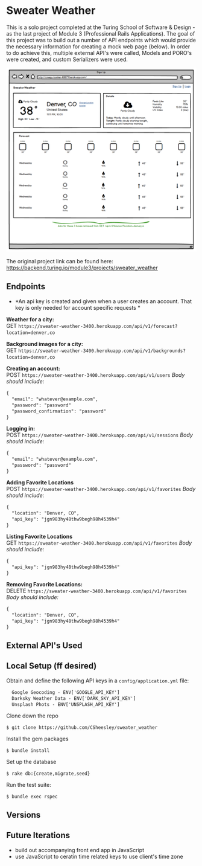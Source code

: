 # Sweater Weather

This is a solo project completed at the Turing School of Software & Design - as the last project of Module 3 (Professional Rails Applications). The goal of this project was to build out a number of API endpoints which would provide the necessary information for creating a mock web page (below). In order to do achieve this, multiple external API's were called, Models and PORO's were created, and custom Serializers were used. 

![mock](mock_webpage.png)


The original project link can be found here: https://backend.turing.io/module3/projects/sweater_weather

## Endpoints
* *An api key is created and given when a user creates an account. That key is only needed for account specific requests *

**Weather for a city:**  
GET `https://sweater-weather-3400.herokuapp.com/api/v1/forecast?location=denver,co`

**Background images for a city:**  
GET `https://sweater-weather-3400.herokuapp.com/api/v1/backgrounds?location=denver,co`

**Creating an account:**  
POST `https://sweater-weather-3400.herokuapp.com/api/v1/users`
*Body should include:*
```
{
  "email": "whatever@example.com",
  "password": "password"
  "password_confirmation": "password"
}
```

**Logging in:**  
POST `https://sweater-weather-3400.herokuapp.com/api/v1/sessions`
*Body should include:*
```
{
  "email": "whatever@example.com",
  "password": "password"
}
```

**Adding Favorite Locations**  
POST `https://sweater-weather-3400.herokuapp.com/api/v1/favorites`
*Body should include:*
```
{
  "location": "Denver, CO",
  "api_key": "jgn983hy48thw9begh98h4539h4"
}
```

**Listing Favorite Locations**  
GET `https://sweater-weather-3400.herokuapp.com/api/v1/favorites`
*Body should include:*
```
{
  "api_key": "jgn983hy48thw9begh98h4539h4"
}
```

**Removing Favorite Locations:**  
DELETE `https://sweater-weather-3400.herokuapp.com/api/v1/favorites`
*Body should include:*
```
{
  "location": "Denver, CO",
  "api_key": "jgn983hy48thw9begh98h4539h4"
}
```

## External API's Used


## Local Setup (ff desired)
Obtain and define the following API keys in a `config/application.yml` file:
```
  Google Geocoding - ENV['GOOGLE_API_KEY']
  Darksky Weather Data - ENV['DARK_SKY_API_KEY']
  Unsplash Phots - ENV['UNSPLASH_API_KEY']
```
Clone down the repo
```
$ git clone https://github.com/CSheesley/sweater_weather
```
Install the gem packages
```
$ bundle install
```
Set up the database
```
$ rake db:{create,migrate,seed}
```
Run the test suite:
```
$ bundle exec rspec
```


## Versions

## Future Iterations
- build out accompanying front end app in JavaScript
- use JavaScript to ceratin time related keys to use client's time zone

